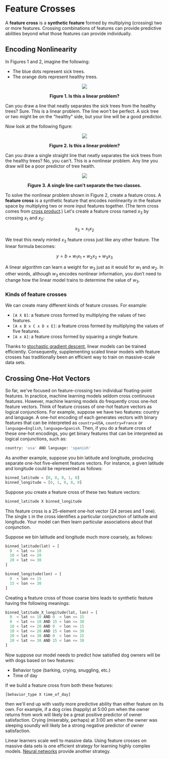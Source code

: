 # Feature Crosses

A __feature cross__ is a __synthetic feature__ formed by multiplying (crossing) two or more features. Crossing combinations of features can provide predictive abilities beyond what those features can provide individually.

## Encoding Nonlinearity

In Figures 1 and 2, imagine the following:

* The blue dots represent sick trees.
* The orange dots represent healthy trees.

<div align='center'>
  <img src='https://developers.google.com/machine-learning/crash-course/images/LinearProblem1.png' />

  <strong>Figure 1. Is this a linear problem?</strong>
</div>

Can you draw a line that neatly separates the sick trees from the healthy trees? Sure. This is a linear problem. The line won't be perfect. A sick tree or two might be on the "healthy" side, but your line will be a good predictor.

Now look at the following figure:

<div align='center'>
  <img src='https://developers.google.com/machine-learning/crash-course/images/LinearProblem2.png' />

  <strong>Figure 2. Is this a linear problem?</strong>
</div>

Can you draw a single straight line that neatly separates the sick trees from the healthy trees? No, you can't. This is a nonlinear problem. Any line you draw will be a poor predictor of tree health.

<div align='center'>
  <img src='https://developers.google.com/machine-learning/crash-course/images/LinearProblemNot.png' />

  <strong>Figure 3. A single line can't separate the two classes.</strong>
</div>

To solve the nonlinear problem shown in Figure 2, create a feature cross. A __feature cross__ is a synthetic feature that encodes nonlinearity in the feature space by multiplying two or more input features together. (The term cross comes from [cross product](https://wikipedia.org/wiki/Cross_product).) Let's create a feature cross named $x_{3}$ by crossing $x_{1}$ and $x_{2}$:

$$x_{3}=x_{1}x_{2}$$

We treat this newly minted $x_{3}$ feature cross just like any other feature. The linear formula becomes:

$$y=b+w_{1}x_{1}+w_{2}x_{2}+w_{3}x_{3}$$

A linear algorithm can learn a weight for $w_{3}$ just as it would for $w_{1}$ and $w_{2}$. In other words, although $w_{3}$ encodes nonlinear information, you don’t need to change how the linear model trains to determine the value of $w_{3}$.

### Kinds of feature crosses

We can create many different kinds of feature crosses. For example:

* `[A X B]`: a feature cross formed by multiplying the values of two features.
* `[A x B x C x D x E]`: a feature cross formed by multiplying the values of five features.
* `[A x A]`: a feature cross formed by squaring a single feature.

Thanks to [stochastic gradient descent](https://developers.google.com/machine-learning/crash-course/reducing-loss/stochastic-gradient-descent), linear models can be trained efficiently. Consequently, supplementing scaled linear models with feature crosses has traditionally been an efficient way to train on massive-scale data sets.

## Crossing One-Hot Vectors

So far, we've focused on feature-crossing two individual floating-point features. In practice, machine learning models seldom cross continuous features. However, machine learning models do frequently cross one-hot feature vectors. Think of feature crosses of one-hot feature vectors as logical conjunctions. For example, suppose we have two features: country and language. A one-hot encoding of each generates vectors with binary features that can be interpreted as `country=USA`, `country=France` or `language=English`, `language=Spanish`. Then, if you do a feature cross of these one-hot encodings, you get binary features that can be interpreted as logical conjunctions, such as:

```python
country: 'usa' AND language: 'spanish'
```

As another example, suppose you bin latitude and longitude, producing separate one-hot five-element feature vectors. For instance, a given latitude and longitude could be represented as follows:

```python
binned_latitude = [0, 0, 0, 1, 0]
binned_longitude = [0, 1, 0, 0, 0]
```

Suppose you create a feature cross of these two feature vectors:

```python
binned_latitude X binned_longitude
```

This feature cross is a 25-element one-hot vector (24 zeroes and 1 one). The single `1` in the cross identifies a particular conjunction of latitude and longitude. Your model can then learn particular associations about that conjunction.

Suppose we bin latitude and longitude much more coarsely, as follows:

```python
binned_latitude(lat) = [
  0  < lat <= 10
  10 < lat <= 20
  20 < lat <= 30
]

binned_longitude(lon) = [
  0  < lon <= 15
  15 < lon <= 30
]
```

Creating a feature cross of those coarse bins leads to synthetic feature having the following meanings:

```python
binned_latitude_X_longitude(lat, lon) = [
  0  < lat <= 10 AND 0  < lon <= 15
  0  < lat <= 10 AND 15 < lon <= 30
  10 < lat <= 20 AND 0  < lon <= 15
  10 < lat <= 20 AND 15 < lon <= 30
  20 < lat <= 30 AND 0  < lon <= 15
  20 < lat <= 30 AND 15 < lon <= 30
]
```

Now suppose our model needs to predict how satisfied dog owners will be with dogs based on two features:

* Behavior type (barking, crying, snuggling, etc.)
* Time of day

If we build a feature cross from both these features:

```python
[behavior_type X time_of_day]
```

then we'll end up with vastly more predictive ability than either feature on its own. For example, if a dog cries (happily) at 5:00 pm when the owner returns from work will likely be a great positive predictor of owner satisfaction. Crying (miserably, perhaps) at 3:00 am when the owner was sleeping soundly will likely be a strong negative predictor of owner satisfaction.

Linear learners scale well to massive data. Using feature crosses on massive data sets is one efficient strategy for learning highly complex models. [Neural networks](https://developers.google.com/machine-learning/crash-course/introduction-to-neural-networks) provide another strategy.